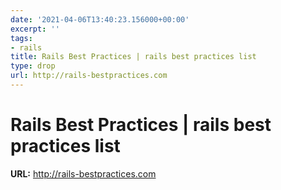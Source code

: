 ```yaml
---
date: '2021-04-06T13:40:23.156000+00:00'
excerpt: ''
tags:
- rails
title: Rails Best Practices | rails best practices list
type: drop
url: http://rails-bestpractices.com
---
```


# Rails Best Practices | rails best practices list

**URL:** http://rails-bestpractices.com
